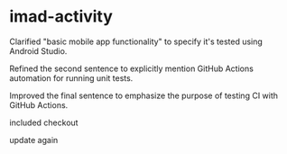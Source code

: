 # imad-activity

Clarified "basic mobile app functionality" to specify it's tested using Android Studio.

Refined the second sentence to explicitly mention GitHub Actions automation for running unit tests.

Improved the final sentence to emphasize the purpose of testing CI with GitHub Actions.


included checkout 

update again 